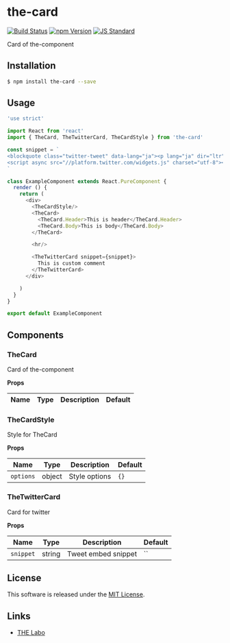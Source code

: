 the-card
==========

<!---
This file is generated by ape-tmpl. Do not update manually.
--->

<!-- Badge Start -->
<a name="badges"></a>

[![Build Status][bd_travis_shield_url]][bd_travis_url]
[![npm Version][bd_npm_shield_url]][bd_npm_url]
[![JS Standard][bd_standard_shield_url]][bd_standard_url]

[bd_repo_url]: https://github.com/the-labo/the-card
[bd_travis_url]: http://travis-ci.org/the-labo/the-card
[bd_travis_shield_url]: http://img.shields.io/travis/the-labo/the-card.svg?style=flat
[bd_travis_com_url]: http://travis-ci.com/the-labo/the-card
[bd_travis_com_shield_url]: https://api.travis-ci.com/the-labo/the-card.svg?token=
[bd_license_url]: https://github.com/the-labo/the-card/blob/master/LICENSE
[bd_codeclimate_url]: http://codeclimate.com/github/the-labo/the-card
[bd_codeclimate_shield_url]: http://img.shields.io/codeclimate/github/the-labo/the-card.svg?style=flat
[bd_codeclimate_coverage_shield_url]: http://img.shields.io/codeclimate/coverage/github/the-labo/the-card.svg?style=flat
[bd_gemnasium_url]: https://gemnasium.com/the-labo/the-card
[bd_gemnasium_shield_url]: https://gemnasium.com/the-labo/the-card.svg
[bd_npm_url]: http://www.npmjs.org/package/the-card
[bd_npm_shield_url]: http://img.shields.io/npm/v/the-card.svg?style=flat
[bd_standard_url]: http://standardjs.com/
[bd_standard_shield_url]: https://img.shields.io/badge/code%20style-standard-brightgreen.svg

<!-- Badge End -->


<!-- Description Start -->
<a name="description"></a>

Card of the-component

<!-- Description End -->


<!-- Overview Start -->
<a name="overview"></a>



<!-- Overview End -->


<!-- Sections Start -->
<a name="sections"></a>

<!-- Section from "doc/guides/01.Installation.md.hbs" Start -->

<a name="section-doc-guides-01-installation-md"></a>

Installation
-----

```bash
$ npm install the-card --save
```


<!-- Section from "doc/guides/01.Installation.md.hbs" End -->

<!-- Section from "doc/guides/02.Usage.md.hbs" Start -->

<a name="section-doc-guides-02-usage-md"></a>

Usage
---------

```javascript
'use strict'

import React from 'react'
import { TheCard, TheTwitterCard, TheCardStyle } from 'the-card'

const snippet = `
<blockquote class="twitter-tweet" data-lang="ja"><p lang="ja" dir="ltr">【ぺんぺん】むにっ💓聞こえなーい👂　!????  メイちゃん最後の何ポーズ? <a href="https://twitter.com/hashtag/%E9%B3%A5%E7%BE%BD%E6%B0%B4%E6%97%8F%E9%A4%A8?src=hash">#鳥羽水族館</a>　<a href="https://twitter.com/hashtag/%E3%83%A9%E3%83%83%E3%82%B3?src=hash">#ラッコ</a> <a href="https://t.co/gxjmouCl4R">pic.twitter.com/gxjmouCl4R</a></p>&mdash; 鳥羽水族館（TOBA　AQUARIUM） (@TOBA_AQUARIUM) <a href="https://twitter.com/TOBA_AQUARIUM/status/865753937319649280">2017年5月20日</a></blockquote>
<script async src="//platform.twitter.com/widgets.js" charset="utf-8"></script>
`

class ExampleComponent extends React.PureComponent {
  render () {
    return (
      <div>
        <TheCardStyle/>
        <TheCard>
          <TheCard.Header>This is header</TheCard.Header>
          <TheCard.Body>This is body</TheCard.Body>
        </TheCard>

        <hr/>

        <TheTwitterCard snippet={snippet}>
          This is custom comment
        </TheTwitterCard>
      </div>

    )
  }
}

export default ExampleComponent

```


<!-- Section from "doc/guides/02.Usage.md.hbs" End -->

<!-- Section from "doc/guides/03.Components.md.hbs" Start -->

<a name="section-doc-guides-03-components-md"></a>

Components
-----------

### TheCard

Card of the-component

**Props**

| Name | Type | Description | Default |
| --- | --- | ---- | ---- |
### TheCardStyle

Style for TheCard

**Props**

| Name | Type | Description | Default |
| --- | --- | ---- | ---- |
| `options` | object  | Style options | `{}` |
### TheTwitterCard

Card for twitter

**Props**

| Name | Type | Description | Default |
| --- | --- | ---- | ---- |
| `snippet` | string  | Tweet embed snippet | `` |


<!-- Section from "doc/guides/03.Components.md.hbs" End -->


<!-- Sections Start -->


<!-- LICENSE Start -->
<a name="license"></a>

License
-------
This software is released under the [MIT License](https://github.com/the-labo/the-card/blob/master/LICENSE).

<!-- LICENSE End -->


<!-- Links Start -->
<a name="links"></a>

Links
------

+ [THE Labo][t_h_e_labo_url]

[t_h_e_labo_url]: https://github.com/the-labo

<!-- Links End -->
